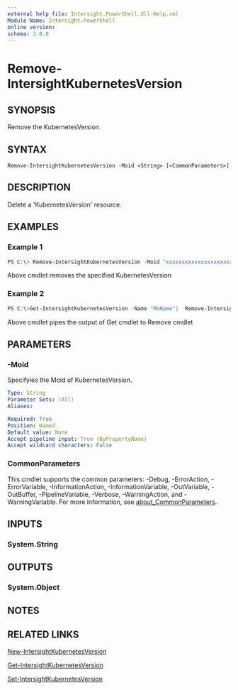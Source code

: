 ```yaml
---
external help file: Intersight.PowerShell.dll-Help.xml
Module Name: Intersight.PowerShell
online version:
schema: 2.0.0
---
```


# Remove-IntersightKubernetesVersion

## SYNOPSIS
Remove the KubernetesVersion

## SYNTAX

```
Remove-IntersightKubernetesVersion -Moid <String> [<CommonParameters>]
```

## DESCRIPTION
Delete a &apos;KubernetesVersion&apos; resource.

## EXAMPLES

### Example 1
```powershell
PS C:\> Remove-IntersightKubernetesVersion -Moid "xxxxxxxxxxxxxxxxxxxxxxxxxxx"
```
Above cmdlet removes the specified KubernetesVersion 

### Example 2
```powershell
PS C:\>Get-IntersightKubernetesVersion -Name "MoName"|  Remove-IntersightKubernetesVersion
```
Above cmdlet pipes the output of Get cmdlet to Remove cmdlet

## PARAMETERS

### -Moid
Specifyies the Moid of KubernetesVersion.

```yaml
Type: String
Parameter Sets: (All)
Aliases:

Required: True
Position: Named
Default value: None
Accept pipeline input: True (ByPropertyName)
Accept wildcard characters: False
```

### CommonParameters
This cmdlet supports the common parameters: -Debug, -ErrorAction, -ErrorVariable, -InformationAction, -InformationVariable, -OutVariable, -OutBuffer, -PipelineVariable, -Verbose, -WarningAction, and -WarningVariable. For more information, see [about_CommonParameters](http://go.microsoft.com/fwlink/?LinkID=113216).

## INPUTS

### System.String

## OUTPUTS

### System.Object
## NOTES

## RELATED LINKS

[New-IntersightKubernetesVersion](./New-IntersightKubernetesVersion.md)

[Get-IntersightKubernetesVersion](./Get-IntersightKubernetesVersion.md)

[Set-IntersightKubernetesVersion](./Set-IntersightKubernetesVersion.md)

